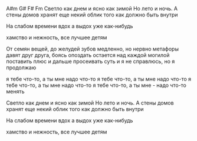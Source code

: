 A#m G# F# Fm
Светло как днем и ясно как зимой 
Но лето и ночь. 
А стены домов хранят еще некий облик 
того как должно быть внутри 

На слабом времени вдох
а выдох уже как-нибудь 

хамство и нежность, все лучшее детям 

От семян вещей, до желудей зубов 
медленно, но нервно метафоры давят друг друга, 
боясь опоздать 
остается над каждой могилой поставить плюс 
и дальше просеивать суть 
и я не справлюсь, но я продолжаю 

я тебе что-то, а ты мне надо что-то 
я тебе что-то, а ты мне надо что-то 
я тебе что-то, а ты мне надо что-то 
я тебе что-то, а ты мне - надо что-то менять 

Светло как днем и ясно как зимой 
Но лето и ночь. 
А стены домов хранят еще некий облик 
того как должно быть внутри 

На слабом времени вдох 
а выдох уже как-нибудь 

хамство и нежность, все лучшее детям